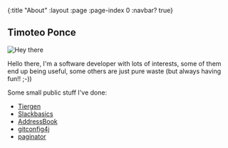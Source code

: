 {:title "About"
 :layout :page
 :page-index 0
 :navbar? true}

## Timoteo Ponce

![Hey there](/img/timoteo2.jpg)

Hello there, I'm a software developer with lots of interests, some of
them end up being useful, some others are just pure waste (but always having fun!! ;-))

Some small public stuff I've done:

  -  [Tiergen](http://code.google.com/p/tiergen/)
  -  [Slackbasics](http://code.google.com/p/slackbasics-i18n/)
  -  [AddressBook](http://code.google.com/p/portableab/)
  -  [gitconfig4j](https://github.com/timoteoponce/gitconfig4j)
  -  [paginator](https://github.com/timoteoponce/paginator)
